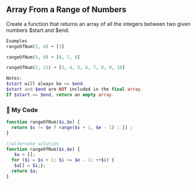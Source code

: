 ## Array From a Range of Numbers

Create a function that returns an array of all the integers between two given numbers $start and $end.
```php
Examples
rangeOfNum(2, 4) ➞ [3]

rangeOfNum(5, 9) ➞ [6, 7, 8]

rangeOfNum(2, 11) ➞ [3, 4, 5, 6, 7, 8, 9, 10]

Notes:
$start will always be <= $end.
$start and $end are NOT included in the final array.
If $start == $end, return an empty array.
```
### 📙 My Code
```php
function rangeOfNum($s,$e) {
  return $s != $e ? range($s + 1, $e - 1) : [] ;
}

//alternate solution
function rangeOfNum($s,$e) {
   $a = [];
  for ($i = $s + 1; $i <= $e - 1; ++$i) {
   $a[] = $i;};
  return $a;
}
```
